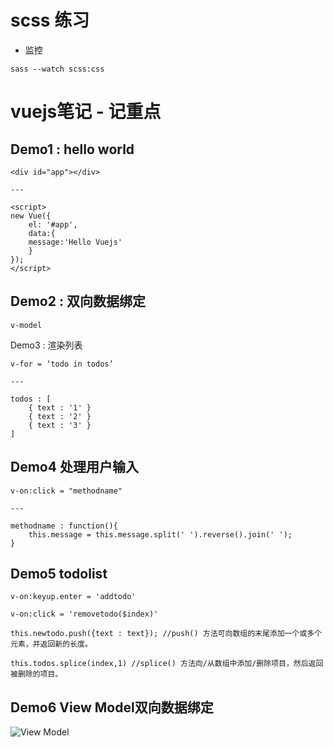 scss 练习
=========

-	监控

```
sass --watch scss:css
```

vuejs笔记 - 记重点
==================

Demo1 : hello world
-------------------

```
<div id="app"></div>

---

<script>
new Vue({
    el: '#app',
    data:{
    message:'Hello Vuejs'
    }
});
</script>
```

Demo2 : 双向数据绑定
--------------------

```
v-model

```

Demo3 : 渲染列表

```
v-for = ‘todo in todos’

---

todos : [
    { text : '1' }
    { text : '2' }
    { text : '3' }
]

```

Demo4 处理用户输入
------------------

```
v-on:click = "methodname"

---

methodname : function(){
    this.message = this.message.split(' ').reverse().join(' ');
}

```

## Demo5 todolist
```
v-on:keyup.enter = 'addtodo'

v-on:click = 'removetodo($index)'

this.newtodo.push({text : text}); //push() 方法可向数组的末尾添加一个或多个元素，并返回新的长度。

this.todos.splice(index,1) //splice() 方法向/从数组中添加/删除项目，然后返回被删除的项目。
```

## Demo6 View Model双向数据绑定
![View Model](http://7xof1n.com1.z0.glb.clouddn.com/viewmodel.png)

